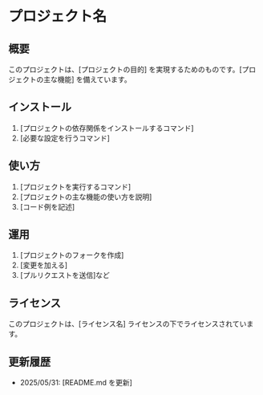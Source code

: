 # プロジェクト名

## 概要

このプロジェクトは、[プロジェクトの目的] を実現するためのものです。[プロジェクトの主な機能] を備えています。

## インストール

1. [プロジェクトの依存関係をインストールするコマンド]
2. [必要な設定を行うコマンド]

## 使い方

1. [プロジェクトを実行するコマンド]
2. [プロジェクトの主な機能の使い方を説明]
3. [コード例を記述]

## 運用

1. [プロジェクトのフォークを作成]
2. [変更を加える]
3. [プルリクエストを送信]など

## ライセンス

このプロジェクトは、[ライセンス名] ライセンスの下でライセンスされています。

## 更新履歴

* 2025/05/31: [README.md を更新]
